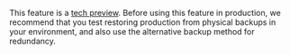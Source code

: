 This feature is a [tech preview](../glossary.md#tech-preview). Before using this feature in production, we recommend that you test restoring production from physical backups in your environment, and also use the alternative backup method for redundancy.
